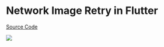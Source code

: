 # Network Image Retry in Flutter

[Source Code](../source/network-image-retry-in-flutter.dart)

![](../images/network-image-retry-in-flutter.jpg)
